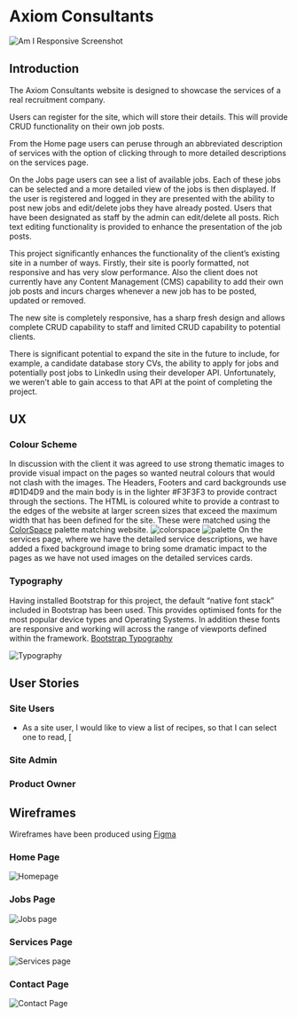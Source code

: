 # Axiom Consultants
![Am I Responsive Screenshot](axiom/documentation/amIResponsive.png)

## Introduction

The Axiom Consultants website is designed to showcase the services of a real recruitment company. 

Users can register for the site, which will store their details.  This will provide CRUD functionality on their own job posts.

From the Home page users can peruse through an abbreviated description of services with the option of clicking through to more detailed descriptions on the services page.

On the Jobs page users can see a list of available jobs.  Each of these jobs can be selected and a more detailed view of the jobs is then displayed.  If the user is registered and logged in they are presented with the ability to post new jobs and edit/delete jobs they have already posted.  Users that have been designated as staff by the admin can edit/delete all posts.  Rich text editing functionality is provided to enhance the presentation of the job posts.

This project significantly enhances the functionality of the client’s existing site in a number of ways.  Firstly, their site is poorly formatted, not responsive and has very slow performance.  Also the client does not currently have any Content Management (CMS) capability to add their own job posts and incurs charges whenever a new job has to be posted, updated or removed.

The new site is completely responsive, has a sharp fresh design and allows complete CRUD capability to staff and limited CRUD capability to potential clients. 

There is significant potential to expand the site in the future to include, for example, a candidate database story CVs, the ability to apply for jobs and potentially post jobs to LinkedIn using their developer API.  Unfortunately, we weren’t able to gain access to that API at the point of completing the project.

## UX

### Colour Scheme

In discussion with the client it was agreed to use strong thematic images to provide visual impact on the pages so wanted neutral colours that would not clash with the images.  The Headers, Footers and card backgrounds use #D1D4D9 and the main body is in the lighter #F3F3F3 to provide contract through the sections.  The HTML is coloured white to provide a contrast to the edges of the website at larger screen sizes that exceed the maximum width that has been defined for the site.  These were matched using the [ColorSpace](https://mycolor.space/) palette matching website.
![colorspace](axiom/documentation/colorspace.png)
![palette](axiom/documentation/palette.png)
On the services page, where we have the detailed service descriptions, we have added a fixed background image to bring some dramatic impact to the pages as we have not used images on the detailed services cards.

### Typography

Having installed Bootstrap for this project, the default “native font stack” included in Bootstrap has been used.  This provides optimised fonts for the most popular device types and Operating Systems.  In addition these fonts are responsive and working will across the range of viewports defined within the framework.
[Bootstrap Typography](https://getbootstrap.com/docs/5.3/content/typography/)

![Typography](axiom/documentation/typography.png)

## User Stories

### Site Users

- As a site user, I would like to view a list of recipes, so that I can select one to read, [

### Site Admin



### Product Owner

## Wireframes

Wireframes have been produced using [Figma](https://www.figma.com/file/O8JAL46OdCJH5ZrVO6Ie9x/Axiom?type=design&node-id=0%3A1&mode=design&t=9b1wHrEOAMbPun55-1)

### Home Page

![Homepage](axiom/documentation/home_wireframe.png)

### Jobs Page

![Jobs page](axiom/documentation/jobs_wireframe.png)

### Services Page

![Services page](axiom/documentation/services_wireframe.png)

### Contact Page

![Contact Page](axiom/documentation/contact_wireframe.png)